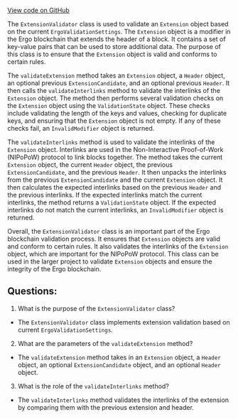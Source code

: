 [View code on GitHub](https://github.com/ergoplatform/ergo/src/main/scala/org/ergoplatform/nodeView/history/storage/modifierprocessors/ExtensionValidator.scala)

The `ExtensionValidator` class is used to validate an `Extension` object based on the current `ErgoValidationSettings`. The `Extension` object is a modifier in the Ergo blockchain that extends the header of a block. It contains a set of key-value pairs that can be used to store additional data. The purpose of this class is to ensure that the `Extension` object is valid and conforms to certain rules.

The `validateExtension` method takes an `Extension` object, a `Header` object, an optional previous `ExtensionCandidate`, and an optional previous `Header`. It then calls the `validateInterlinks` method to validate the interlinks of the `Extension` object. The method then performs several validation checks on the `Extension` object using the `ValidationState` object. These checks include validating the length of the keys and values, checking for duplicate keys, and ensuring that the `Extension` object is not empty. If any of these checks fail, an `InvalidModifier` object is returned.

The `validateInterlinks` method is used to validate the interlinks of the `Extension` object. Interlinks are used in the Non-Interactive Proof-of-Work (NIPoPoW) protocol to link blocks together. The method takes the current `Extension` object, the current `Header` object, the previous `ExtensionCandidate`, and the previous `Header`. It then unpacks the interlinks from the previous `ExtensionCandidate` and the current `Extension` object. It then calculates the expected interlinks based on the previous `Header` and the previous interlinks. If the expected interlinks match the current interlinks, the method returns a `ValidationState` object. If the expected interlinks do not match the current interlinks, an `InvalidModifier` object is returned.

Overall, the `ExtensionValidator` class is an important part of the Ergo blockchain validation process. It ensures that `Extension` objects are valid and conform to certain rules. It also validates the interlinks of the `Extension` object, which are important for the NIPoPoW protocol. This class can be used in the larger project to validate `Extension` objects and ensure the integrity of the Ergo blockchain.
## Questions: 
 1. What is the purpose of the `ExtensionValidator` class?
- The `ExtensionValidator` class implements extension validation based on current `ErgoValidationSettings`.

2. What are the parameters of the `validateExtension` method?
- The `validateExtension` method takes in an `Extension` object, a `Header` object, an optional `ExtensionCandidate` object, and an optional `Header` object.

3. What is the role of the `validateInterlinks` method?
- The `validateInterlinks` method validates the interlinks of the extension by comparing them with the previous extension and header.